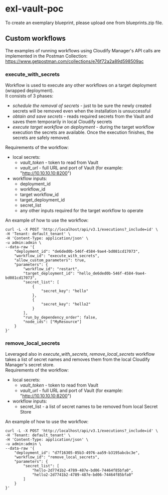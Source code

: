 # exl-vault-poc

To create an exemplary blueprint, please upload one from blueprints.zip file.  

## Custom workflows
The examples of running workflows using Cloudify Manager's API calls are implemented in the Postman Collection: https://www.getpostman.com/collections/e76f72a2a89d598509ac

### execute_with_secrets

Workflow is used to execute any other workflows on a target deployment (wrapped deployment).  
It consists of 3 phases:
 - _schedule the removal of secrets_ - just to be sure the newly created secrets will be removed even when the installation is unsuccessful
 - _obtain and save secrets_ - reads required secrets from the Vault and saves them temporarily in local Cloudify secrets
 - _execute target workflow on deployment_ - during the target workflow execution the secrets are available. Once the execution finishes, the secrets are safely removed.

Requirements of the workflow:
 - local secrets:
    - _vault_token_ - token to read from Vault
    - _vault_url_ - full URL and port of Vault (for example: "http://10.10.10.10:8200")
 - workflow inputs:
    - deployment_id
    - workflow_id
    - target workflow_id
    - target_deployment_id
    - secret_list
    - any other inputs required for the target workflow to operate

An example of how to use the workflow:
```
curl -L -X POST 'http://localhost/api/v3.1/executions?_include=id' \
-H 'Tenant: default_tenant' \
-H 'Content-Type: application/json' \
-u admin:admin \
--data-raw '{
    "deployment_id": "de6ded0b-546f-4584-9ae4-bd081cd17073",
    "workflow_id": "execute_with_secrets",
    "allow_custom_parameters": true,
    "parameters": {
        "workflow_id": "restart",
        "target_deployment_id": "hello_de6ded0b-546f-4584-9ae4-bd081cd17073",
        "secret_list": [
            {
                "secret_key": "hello"
            },
            {
                "secret_key": "hello2"
            }
        ],
        "run_by_dependency_order": false,
        "node_ids": ["MyResource"]
    }
}'
```

### remove_local_secrets

Leveraged also in _execute_with_secrets_, _remove_local_secrets_ workflow takes a list of secret names and removes them from the local Cloudify Manager's secret store.  
Requirements of the workflow:
 - local secrets:
    - _vault_token_ - token to read from Vault
    - _vault_url_ - full URL and port of Vault (for example: "http://10.10.10.10:8200")
 - workflow inputs:
    - secret_list - a list of secret names to be removed from local Secret Store

An example of how to use the workflow:
```
curl -L -X POST 'http://localhost/api/v3.1/executions?_include=id' \
-H 'Tenant: default_tenant' \
-H 'Content-Type: application/json' \
-u admin:admin \
--data-raw '{
    "deployment_id": "d7f16305-05b3-4976-aa59-b3195abcbc3e",
    "workflow_id": "remove_local_secrets",
    "parameters": {
        "secret_list": [
            "hello-2d7741b2-4789-487e-bd06-74464f85bfa0",
            "hello2-2d7741b2-4789-487e-bd06-74464f85bfa0"
        ]
    }
}'
```
